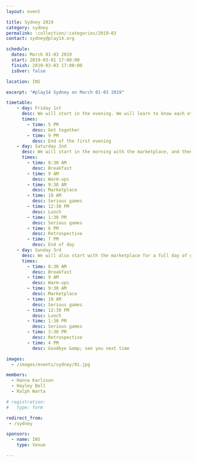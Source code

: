 ```yaml
---
layout: event

title: Sydney 2019
category: sydney
permalink: :collection/:categories/2019-03
contact: sydney@play14.org

schedule:
  dates: March 01-03 2019
  start: 2019-03-01 17:00:00
  finish: 2019-03-03 17:00:00
  isOver: false

location: INS

excerpt: "#play14 Sydney on March 01-03 2019"

timetable:
    - day: Friday 1st
      desc: We will start in the evening. We will learn to know each other and share a nice dinner all together.
      times:
        - time: 5 PM
          desc: Get together
        - time: 9 PM
          desc: End of the first evening
    - day: Saturday 2nd
      desc: We will start in the morning with the marketplace, and then we will play games all day long.
      times:
        - time: 8:30 AM
          desc: Breakfast
        - time: 9 AM
          desc: Warm-ups
        - time: 9:30 AM
          desc: Marketplace
        - time: 10 AM
          desc: Serious games
        - time: 12:30 PM
          desc: Lunch
        - time: 1:30 PM
          desc: Serious games
        - time: 6 PM
          desc: Retrospective
        - time: 7 PM
          desc: End of day
    - day: Sunday 3rd
      desc: We will also start with the marketplace for a full day of games. Whoever needs to catch a plane can leave earlier.
      times:
        - time: 8:30 AM
          desc: Breakfast
        - time: 9 AM
          desc: Warm-ups
        - time: 9:30 AM
          desc: Marketplace
        - time: 10 AM
          desc: Serious games
        - time: 12:30 PM
          desc: Lunch
        - time: 1:30 PM
          desc: Serious games
        - time: 3:30 PM
          desc: Retrospective
        - time: 4 PM
          desc: Goodbye &amp; see you next time

images:
  - /images/events/sydney/01.jpg

members:
  - Hanna Karlsson
  - Hayley Bell
  - Ralph Warta

# registration: 
#   type: form

redirect_from:
 - /sydney

sponsors:
  - name: INS
    type: Venue

---
```

